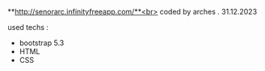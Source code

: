 **http://senorarc.infinityfreeapp.com/**<br>
coded by arches . 31.12.2023

used techs :
<ul>
  <li>bootstrap 5.3</li>
  <li>HTML</li>
  <li>CSS</li>
</ul>
